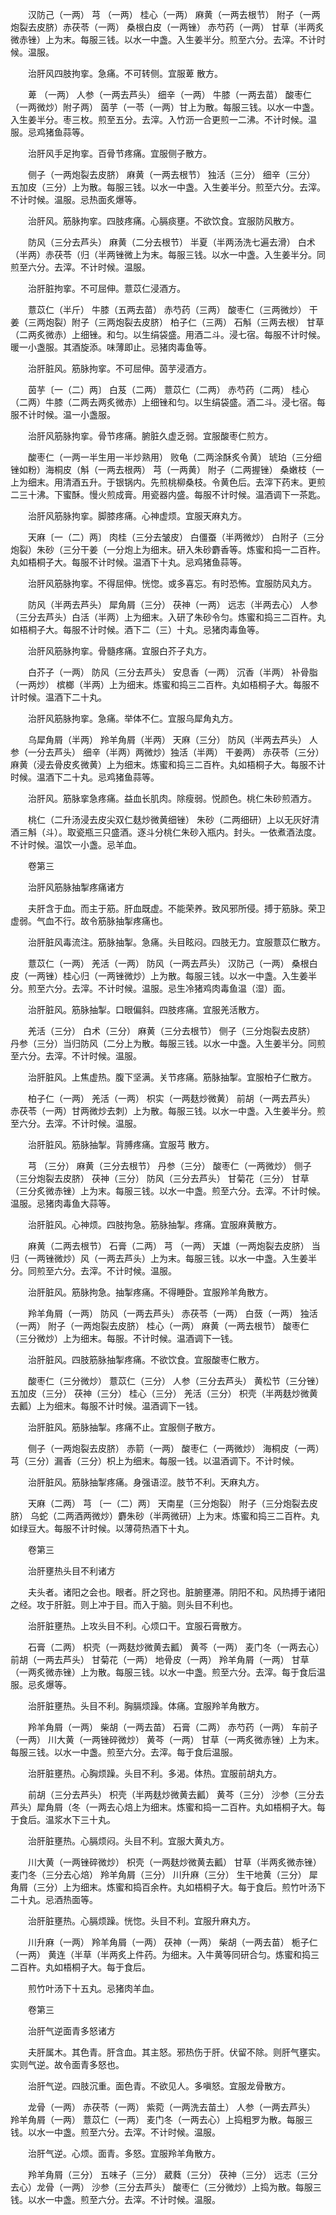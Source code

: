 <!-- { "loadSidebar": true } -->
　　汉防己（一两） 芎 （一两） 桂心（一两） 麻黄（一两去根节） 附子（一两炮裂去皮脐）赤茯苓（一两） 桑根白皮（一两锉） 赤芍药（一两） 甘草（半两炙微赤锉）上为末。每服三钱。以水一中盏。入生姜半分。煎至六分。去滓。不计时候。温服。

　　治肝风四肢拘挛。急痛。不可转侧。宜服萆 散方。

　　萆 （一两） 人参（一两去芦头） 细辛（一两） 牛膝（一两去苗） 酸枣仁（一两微炒）附子两） 茵芋（一苓（一两）甘上为散。每服三钱。以水一中盏。入生姜半分。枣三枚。煎至五分。去滓。入竹沥一合更煎一二沸。不计时候。温服。忌鸡猪鱼蒜等。

　　治肝风手足拘挛。百骨节疼痛。宜服侧子散方。

　　侧子（一两炮裂去皮脐） 麻黄（一两去根节） 独活（三分） 细辛（三分） 五加皮（三分）上为散。每服三钱。以水一中盏。入生姜半分。煎至六分。去滓。不计时候。温服。忌热面炙爆等。

　　治肝风。筋脉拘挛。四肢疼痛。心膈痰壅。不欲饮食。宜服防风散方。

　　防风（三分去芦头） 麻黄（二分去根节） 半夏（半两汤洗七遍去滑） 白术（半两）赤茯苓（归（半两锉微上为末。每服三钱。以水一中盏。入生姜半分。同煎至六分。去滓。不计时候。温服。

　　治肝脏拘挛。不可屈伸。薏苡仁浸酒方。

　　薏苡仁（半斤） 牛膝（五两去苗） 赤芍药（三两） 酸枣仁（三两微炒） 干姜（三两炮裂）附子（三两炮裂去皮脐） 柏子仁（三两） 石斛（三两去根） 甘草（二两炙微赤）上细锉。和匀。以生绢袋盛。用酒二斗。浸七宿。每服不计时候。暖一小盏服。其酒旋添。味薄即止。忌猪肉毒鱼等。

　　治肝脏风。筋脉拘挛。不可屈伸。茵芋浸酒方。

　　茵芋〔一（二）两〕 白芨（二两） 薏苡仁（二两） 赤芍药（二两） 桂心（二两）牛膝（二两去两炙微赤）上细锉和匀。以生绢袋盛。酒二斗。浸七宿。每服不计时候。温一小盏服。

　　治肝风筋脉拘挛。骨节疼痛。腑脏久虚乏弱。宜服酸枣仁煎方。

　　酸枣仁（一两一半生用一半炒熟用） 败龟（二两涂酥炙令黄） 琥珀（三分细锉如粉）海桐皮（斛（一两去根两） 芎（一两黄） 附子（二两握锉） 桑嫩枝（一上为细末。用清酒五升。于银锅内。先煎桃柳桑枝。令黄色后。去滓下药末。更煎二三十沸。下蜜酥。慢火煎成膏。用瓷器内盛。每服不计时候。温酒调下一茶匙。

　　治肝风筋脉拘挛。脚膝疼痛。心神虚烦。宜服天麻丸方。

　　天麻〔一（二）两〕 肉桂（三分去皱皮） 白僵蚕（半两微炒） 白附子（三分炮裂）朱砂（三分干姜（一分炮上为细末。研入朱砂麝香等。炼蜜和捣一二百杵。丸如梧桐子大。每服不计时候。温酒下十丸。忌鸡猪鱼蒜等。

　　治肝风筋脉拘挛。不得屈伸。恍惚。或多喜忘。有时恐怖。宜服防风丸方。

　　防风（半两去芦头） 犀角屑（三分） 茯神（一两） 远志（半两去心） 人参（三分去芦头）白活（半两）上为细末。入研了朱砂令匀。炼蜜和捣三二百杵。丸如梧桐子大。每服不计时候。酒下二（三）十丸。忌猪肉毒鱼等。

　　治肝风筋脉拘挛。骨髓疼痛。宜服白芥子丸方。

　　白芥子（一两） 防风（三分去芦头） 安息香（一两） 沉香（半两） 补骨脂（一两炒） 槟榔（半两）上为细末。炼蜜和捣三二百杵。丸如梧桐子大。每服不计时候。温酒下二十丸。

　　治肝风筋脉拘挛。急痛。举体不仁。宜服乌犀角丸方。

　　乌犀角屑（半两） 羚羊角屑（半两） 天麻（三分） 防风（半两去芦头） 人参（一分去芦头） 细辛（半两）两微炒）独活（半两） 干姜两） 赤茯苓（三分） 麻黄（浸去骨皮炙微黄）上为细末。炼蜜和捣三二百杵。丸如梧桐子大。每服不计时候。温酒下二十丸。忌鸡猪鱼蒜等。

　　治肝风。筋脉挛急疼痛。益血长肌肉。除瘦弱。悦颜色。桃仁朱砂煎酒方。

　　桃仁（二升汤浸去皮尖双仁麸炒微黄细锉） 朱砂（二两细研）上以无灰好清酒三斛（斗）。取瓷瓶三只盛酒。逐斗分桃仁朱砂入瓶内。封头。一依煮酒法度。不计时候。温饮一小盏。忌羊血。

　　卷第三

　　治肝风筋脉抽掣疼痛诸方

　　夫肝含于血。而主于筋。肝血既虚。不能荣养。致风邪所侵。搏于筋脉。荣卫虚弱。气血不行。故令筋脉抽掣疼痛也。

　　治肝脏风毒流注。筋脉抽掣。急痛。头目眩闷。四肢无力。宜服薏苡仁散方。

　　薏苡仁（一两） 羌活（一两） 防风（一两去芦头） 汉防己（一两） 桑根白皮（一两锉）桂心归（一两锉微炒）上为散。每服三钱。以水一中盏。入生姜半分。煎至六分。去滓。不计时候。温服。忌生冷猪鸡肉毒鱼温（湿）面。

　　治肝脏风。筋脉抽掣。口眼偏斜。四肢疼痛。宜服羌活散方。

　　羌活（三分） 白术（三分） 麻黄（三分去根节） 侧子（三分炮裂去皮脐） 丹参（三分）当归防风（二分上为散。每服三钱。以水一中盏。入生姜半分。同煎至六分。去滓。不计时候。温服。

　　治肝脏风。上焦虚热。腹下坚满。关节疼痛。筋脉抽掣。宜服柏子仁散方。

　　柏子仁（一两） 羌活（一两） 枳实（一两麸炒微黄） 前胡（一两去芦头） 赤茯苓（一两）甘两微炒去刺）上为散。每服三钱。以水一中盏。入生姜半分。煎至六分。去滓。不计时候。温服。

　　治肝脏风。筋脉抽掣。背膊疼痛。宜服芎 散方。

　　芎 （三分） 麻黄（三分去根节） 丹参（三分） 酸枣仁（一两微炒） 侧子（三分炮裂去皮脐） 茯神（三分） 防风（三分去芦头） 甘菊花（三分） 甘草（三分炙微赤锉）上为末。每服三钱。以水一中盏。煎至六分。去滓。不计时候。温服。忌猪肉毒鱼大蒜等。

　　治肝脏风。心神烦。四肢拘急。筋脉抽掣。疼痛。宜服麻黄散方。

　　麻黄（二两去根节） 石膏（二两） 芎 （一两） 天雄（一两炮裂去皮脐） 当归（一两锉微炒）风（一两去芦头）上为末。每服三钱。以水一中盏。入生姜半分。同煎至六分。去滓。不计时候。温服。

　　治肝脏风。筋脉拘急。抽掣疼痛。不得睡卧。宜服羚羊角散方。

　　羚羊角屑（一两） 防风（一两去芦头） 赤茯苓（一两） 白蔹（一两） 独活（一两） 附子（一两炮裂去皮脐） 桂心（一两） 麻黄（一两去根节） 酸枣仁（三分微炒）上为细末。每服。不计时候。温酒调下一钱。

　　治肝脏风。四肢筋脉抽掣疼痛。不欲饮食。宜服酸枣仁散方。

　　酸枣仁（三分微炒） 薏苡仁（三分） 人参（三分去芦头） 黄松节（三分锉） 五加皮（三分） 茯神（三分） 桂心（三分） 羌活（三分） 枳壳（半两麸炒微黄去瓤）上为细末。每服不计时候。温酒调下一钱。

　　治肝脏风。筋脉抽掣。疼痛不止。宜服侧子散方。

　　侧子（一两炮裂去皮脐） 赤箭（一两） 酸枣仁（一两微炒） 海桐皮（一两） 芎（三分）漏香（三分）枳上为细末。每服一钱。以温酒调下。不计时候。

　　治肝脏风。筋脉抽掣疼痛。身强语涩。肢节不利。天麻丸方。

　　天麻（二两） 芎 〔一（二）两〕 天南星（三分炮裂） 附子（三分炮裂去皮脐） 乌蛇（二两酒两微炒）麝朱砂（半两微研）上为末。炼蜜和捣三二百杵。丸如绿豆大。每服不计时候。以薄荷热酒下十丸。

　　卷第三

　　治肝壅热头目不利诸方

　　夫头者。诸阳之会也。眼者。肝之窍也。脏腑壅滞。阴阳不和。风热搏于诸阳之经。攻于肝脏。则上冲于目。而入于脑。则头目不利也。

　　治肝脏壅热。上攻头目不利。心烦口干。宜服石膏散方。

　　石膏（二两） 枳壳（一两麸炒微黄去瓤） 黄芩（一两） 麦门冬（一两去心） 前胡（一两去芦头） 甘菊花（一两） 地骨皮（一两） 羚羊角屑（一两） 甘草（一两炙微赤锉）上为散。每服三钱。以水一中盏。煎至六分。去滓。每于食后温服。忌炙爆等。

　　治肝脏壅热。头目不利。胸膈烦躁。体痛。宜服羚羊角散方。

　　羚羊角屑（一两） 柴胡（一两去苗） 石膏（二两） 赤芍药（一两） 车前子（一两） 川大黄（一两锉碎微炒） 黄芩（一两） 甘草（一两炙微赤锉）上为末。每服三钱。以水一中盏。煎至六分。去滓。每于食后温服。

　　治肝脏壅热。心胸烦躁。头目不利。多渴。体热。宜服前胡丸方。

　　前胡（三分去芦头） 枳壳（半两麸炒微黄去瓤） 黄芩（三分） 沙参（三分去芦头）犀角屑（冬（一两去心焙上为细末。炼蜜和捣一二百杵。丸如梧桐子大。每于食后。温浆水下三十丸。

　　治肝脏壅热。心膈烦闷。头目不利。宜服大黄丸方。

　　川大黄（一两锉碎微炒） 枳壳（一两麸炒微黄去瓤） 甘草（半两炙微赤锉） 麦门冬（三分去心焙） 羚羊角屑（三分） 川升麻（三分） 生干地黄（三分） 犀角屑（三分）上为细末。炼蜜和捣百余杵。丸如梧桐子大。每于食后。煎竹叶汤下二十丸。忌酒热面等。

　　治肝脏壅热。心膈烦躁。恍惚。头目不利。宜服升麻丸方。

　　川升麻（一两） 羚羊角屑（一两） 茯神（一两） 柴胡（一两去苗） 栀子仁（一两） 黄连（半草（半两炙上件药。为细末。入牛黄等同研合匀。炼蜜和捣三二百杵。丸如梧桐子大。每于食后。

　　煎竹叶汤下十五丸。忌猪肉羊血。

　　卷第三

　　治肝气逆面青多怒诸方

　　夫肝属木。其色青。肝含血。其主怒。邪热伤于肝。伏留不除。则肝气壅实。实则气逆。故令面青多怒也。

　　治肝气逆。四肢沉重。面色青。不欲见人。多嗔怒。宜服龙骨散方。

　　龙骨（一两） 赤茯苓（一两） 紫菀（一两洗去苗土） 人参（一两去芦头） 羚羊角屑（一两） 薏苡仁（一两） 麦门冬（一两去心）上捣粗罗为散。每服三钱。以水一中盏。煎至六分。去滓。不计时候。温服。

　　治肝气逆。心烦。面青。多怒。宜服羚羊角散方。

　　羚羊角屑（三分） 五味子（三分） 葳蕤（三分） 茯神（三分） 远志（三分去心）龙骨（一两） 沙参（三分去芦头） 酸枣仁（三分微炒）上捣为散。每服三钱。以水一中盏。煎至六分。去滓。不计时候。温服。

